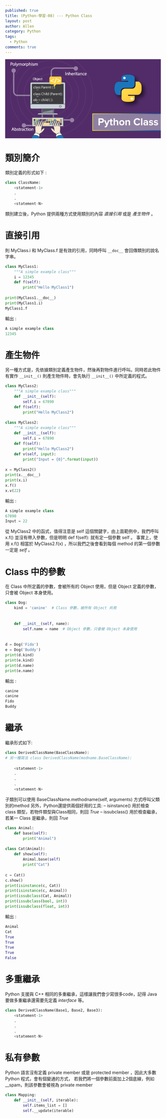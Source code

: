 ```yaml
---
published: true
title: (Python-學習-08) --- Python Class
layout: post
author: Allen
category: Python
tags: 
  - Python
comments: true
---
```


![book](/images/blog/20180710/20180710-000.png)


# 類別簡介
類別定義的形式如下 :
```python
class ClassName:
    <statement-1>
    .
    .
    <statement-N>
```
類別建立後，Python 提供兩種方式使用類別的內容 *直接引用* 或是 *產生物件* 。

# 直接引用
則 MyClass.i 和 MyClass.f 是有效的引用，同時呼叫 `__doc__` 會回傳類別的說名字串。
```python
class MyClass1:
    """A simple example class"""
    i = 12345
    def f(self):
        print("Hello MyClass1")

print(MyClass1.__doc__)
print(MyClass1.i)
MyClass1.f
```

輸出 :
```python
A simple example class
12345
```

# 產生物件
另一種方式是，先依據類別定義產生物件，然後再對物件進行呼叫。同時若此物件有實作 `__init__()`
則產生物件時，會先執行 `__init__()` 中所定義的程式。
```python
class MyClass2:
    """A simple example class"""
    def __init__(self):
        self.i = 67890
    def f(self):
        print("Hello MyClass2")

class MyClass2:
    """A simple example class"""
    def __init__(self):
        self.i = 67890
    def f(self):
        print("Hello MyClass2")
    def v(self, input):
        print("Input = {0}".format(input))

x = MyClass2()
print(x.__doc__)
print(x.i)
x.f()
x.v(22)
```

輸出 :
```python
A simple example class
67890
Input = 22
```

從 MyClass2 中的函式，值得注意是 self 這個關鍵字，由上面範例中，我們呼叫 x.f() 並沒有帶入參數，但是明明 def f(self): 就有定一個參數 self 。
事實上，使用 x.f() 相當於 MyClass2.f(x) ，所以我們之後會看到每個 method 的第一個參數一定是 *self* 。


# Class 中的參數
在 Class 中所定義的參數，會被所有的 Object 使用，但是 Object 定義的參數，只會被 Object 本身使用。
```python
class Dog:
    kind = 'canine'  # Class 參數，被所有 Object 共用


    def __init__(self, name):
        self.name = name  # Object 參數，只會被 Object 本身使用


d = Dog('Fido')
e = Dog('Buddy')
print(d.kind)
print(e.kind)
print(d.name)
print(e.name)
```

輸出 :
```python
canine
canine
Fido
Buddy
```

# 繼承
繼承形式如下:
```python
class DerivedClassName(BaseClassName):   
# 另一種寫法 class DerivedClassName(modname.BaseClassName):

    <statement-1>
    .
    .
    .
    <statement-N>
```

子類別可以使用 BaseClassName.methodname(self, arguments) 方式呼叫父類別的method
另外，Python還提供兩個好用的工具:
– isinstance() 用於檢查 class 類型，若物件類型與Class相同，則回 *True*
– issubclass() 用於檢查繼承，若某一 Class 是繼承，則回 *True*
```python
class Animal:
    def base(self):
        print("Animal")

class Cat(Animal):
    def show(self):
        Animal.base(self)
        print("Cat")

c = Cat()
c.show()
print(isinstance(c, Cat))
print(isinstance(c, Animal))
print(issubclass(Cat, Animal))
print(issubclass(bool, int))
print(issubclass(float, int))
```

輸出 :
```python
Animal
Cat
True
True
True
True
False
```

# 多重繼承
Python 支援與 C++ 相同的多重繼承，這樣讓我們會少寫很多code，記得 Java 要做多重繼承還需要先定義 *interface* 等。
```python
class DerivedClassName(Base1, Base2, Base3):
    <statement-1>
    .
    .
    .
    <statement-N>
```

# 私有參數
Python 語言沒有定義 private member 或是 protected member ，因此大多數 Python 程式，會有個變通的方式，
若我們將一個參數前面加上2個底線，例如 __spam，則該參數會被視為 private member
```python
class Mapping:
    def __init__(self, iterable):
        self.items_list = []
        self.__update(iterable)
```